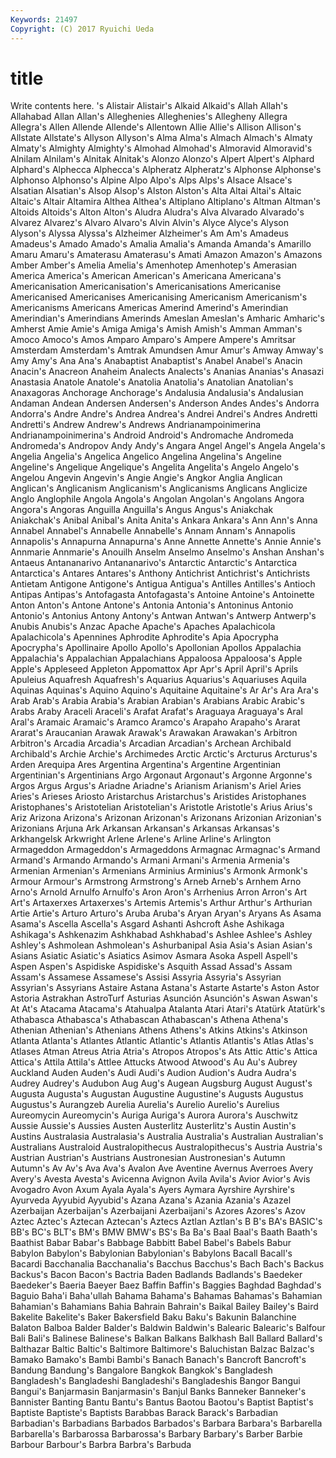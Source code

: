 ```yaml
---
Keywords: 21497 
Copyright: (C) 2017 Ryuichi Ueda
---
```


# title

Write contents here.
's Alistair Alistair's Alkaid Alkaid's
Allah Allah's Allahabad Allan Allan's Alleghenies Alleghenies's Allegheny Allegra Allegra's
Allen Allende Allende's Allentown Allie Allie's Allison Allison's Allstate Allstate's
Allyson Allyson's Alma Alma's Almach Almach's Almaty Almaty's Almighty Almighty's
Almohad Almohad's Almoravid Almoravid's Alnilam Alnilam's Alnitak Alnitak's Alonzo Alonzo's
Alpert Alpert's Alphard Alphard's Alphecca Alphecca's Alpheratz Alpheratz's Alphonse Alphonse's
Alphonso Alphonso's Alpine Alpo Alpo's Alps Alps's Alsace Alsace's Alsatian
Alsatian's Alsop Alsop's Alston Alston's Alta Altai Altai's Altaic Altaic's
Altair Altamira Althea Althea's Altiplano Altiplano's Altman Altman's Altoids Altoids's
Alton Alton's Aludra Aludra's Alva Alvarado Alvarado's Alvarez Alvarez's Alvaro
Alvaro's Alvin Alvin's Alyce Alyce's Alyson Alyson's Alyssa Alyssa's Alzheimer
Alzheimer's Am Am's Amadeus Amadeus's Amado Amado's Amalia Amalia's Amanda
Amanda's Amarillo Amaru Amaru's Amaterasu Amaterasu's Amati Amazon Amazon's Amazons
Amber Amber's Amelia Amelia's Amenhotep Amenhotep's Amerasian America America's American
American's Americana Americana's Americanisation Americanisation's Americanisations Americanise Americanised Americanises Americanising
Americanism Americanism's Americanisms Americans Americas Amerind Amerind's Amerindian Amerindian's Amerindians
Amerinds Ameslan Ameslan's Amharic Amharic's Amherst Amie Amie's Amiga Amiga's
Amish Amish's Amman Amman's Amoco Amoco's Amos Amparo Amparo's Ampere
Ampere's Amritsar Amsterdam Amsterdam's Amtrak Amundsen Amur Amur's Amway Amway's
Amy Amy's Ana Ana's Anabaptist Anabaptist's Anabel Anabel's Anacin Anacin's
Anacreon Anaheim Analects Analects's Ananias Ananias's Anasazi Anastasia Anatole Anatole's
Anatolia Anatolia's Anatolian Anatolian's Anaxagoras Anchorage Anchorage's Andalusia Andalusia's Andalusian
Andaman Andean Andersen Andersen's Anderson Andes Andes's Andorra Andorra's Andre
Andre's Andrea Andrea's Andrei Andrei's Andres Andretti Andretti's Andrew Andrew's
Andrews Andrianampoinimerina Andrianampoinimerina's Android Android's Andromache Andromeda Andromeda's Andropov Andy
Andy's Angara Angel Angel's Angela Angela's Angelia Angelia's Angelica Angelico
Angelina Angelina's Angeline Angeline's Angelique Angelique's Angelita Angelita's Angelo Angelo's
Angelou Angevin Angevin's Angie Angie's Angkor Anglia Anglican Anglican's Anglicanism
Anglicanism's Anglicanisms Anglicans Anglicize Anglo Anglophile Angola Angola's Angolan Angolan's
Angolans Angora Angora's Angoras Anguilla Anguilla's Angus Angus's Aniakchak Aniakchak's
Anibal Anibal's Anita Anita's Ankara Ankara's Ann Ann's Anna Annabel
Annabel's Annabelle Annabelle's Annam Annam's Annapolis Annapolis's Annapurna Annapurna's Anne
Annette Annette's Annie Annie's Annmarie Annmarie's Anouilh Anselm Anselmo Anselmo's
Anshan Anshan's Antaeus Antananarivo Antananarivo's Antarctic Antarctic's Antarctica Antarctica's Antares
Antares's Anthony Antichrist Antichrist's Antichrists Antietam Antigone Antigone's Antigua Antigua's
Antilles Antilles's Antioch Antipas Antipas's Antofagasta Antofagasta's Antoine Antoine's Antoinette
Anton Anton's Antone Antone's Antonia Antonia's Antoninus Antonio Antonio's Antonius
Antony Antony's Antwan Antwan's Antwerp Antwerp's Anubis Anubis's Anzac Apache
Apache's Apaches Apalachicola Apalachicola's Apennines Aphrodite Aphrodite's Apia Apocrypha Apocrypha's
Apollinaire Apollo Apollo's Apollonian Apollos Appalachia Appalachia's Appalachian Appalachians Appaloosa
Appaloosa's Apple Apple's Appleseed Appleton Appomattox Apr Apr's April April's
Aprils Apuleius Aquafresh Aquafresh's Aquarius Aquarius's Aquariuses Aquila Aquinas Aquinas's
Aquino Aquino's Aquitaine Aquitaine's Ar Ar's Ara Ara's Arab Arab's
Arabia Arabia's Arabian Arabian's Arabians Arabic Arabic's Arabs Araby Araceli
Araceli's Arafat Arafat's Araguaya Araguaya's Aral Aral's Aramaic Aramaic's Aramco
Aramco's Arapaho Arapaho's Ararat Ararat's Araucanian Arawak Arawak's Arawakan Arawakan's
Arbitron Arbitron's Arcadia Arcadia's Arcadian Arcadian's Archean Archibald Archibald's Archie
Archie's Archimedes Arctic Arctic's Arcturus Arcturus's Arden Arequipa Ares Argentina
Argentina's Argentine Argentinian Argentinian's Argentinians Argo Argonaut Argonaut's Argonne Argonne's
Argos Argus Argus's Ariadne Ariadne's Arianism Arianism's Ariel Aries Aries's
Arieses Ariosto Aristarchus Aristarchus's Aristides Aristophanes Aristophanes's Aristotelian Aristotelian's Aristotle
Aristotle's Arius Arius's Ariz Arizona Arizona's Arizonan Arizonan's Arizonans Arizonian
Arizonian's Arizonians Arjuna Ark Arkansan Arkansan's Arkansas Arkansas's Arkhangelsk Arkwright
Arlene Arlene's Arline Arline's Arlington Armageddon Armageddon's Armageddons Armagnac Armagnac's
Armand Armand's Armando Armando's Armani Armani's Armenia Armenia's Armenian Armenian's
Armenians Arminius Arminius's Armonk Armonk's Armour Armour's Armstrong Armstrong's Arneb
Arneb's Arnhem Arno Arno's Arnold Arnulfo Arnulfo's Aron Aron's Arrhenius
Arron Arron's Art Art's Artaxerxes Artaxerxes's Artemis Artemis's Arthur Arthur's
Arthurian Artie Artie's Arturo Arturo's Aruba Aruba's Aryan Aryan's Aryans
As Asama Asama's Ascella Ascella's Asgard Ashanti Ashcroft Ashe Ashikaga
Ashikaga's Ashkenazim Ashkhabad Ashkhabad's Ashlee Ashlee's Ashley Ashley's Ashmolean Ashmolean's
Ashurbanipal Asia Asia's Asian Asian's Asians Asiatic Asiatic's Asiatics Asimov
Asmara Asoka Aspell Aspell's Aspen Aspen's Aspidiske Aspidiske's Asquith Assad
Assad's Assam Assam's Assamese Assamese's Assisi Assyria Assyria's Assyrian Assyrian's
Assyrians Astaire Astana Astana's Astarte Astarte's Aston Astor Astoria Astrakhan
AstroTurf Asturias Asunción Asunción's Aswan Aswan's At At's Atacama Atacama's
Atahualpa Atalanta Atari Atari's Atatürk Atatürk's Athabasca Athabasca's Athabascan Athabascan's
Athena Athena's Athenian Athenian's Athenians Athens Athens's Atkins Atkins's Atkinson
Atlanta Atlanta's Atlantes Atlantic Atlantic's Atlantis Atlantis's Atlas Atlas's Atlases
Atman Atreus Atria Atria's Atropos Atropos's Ats Attic Attic's Attica
Attica's Attila Attila's Attlee Attucks Atwood Atwood's Au Au's Aubrey
Auckland Auden Auden's Audi Audi's Audion Audion's Audra Audra's Audrey
Audrey's Audubon Aug Aug's Augean Augsburg August August's Augusta Augusta's
Augustan Augustine Augustine's Augusts Augustus Augustus's Aurangzeb Aurelia Aurelia's Aurelio
Aurelio's Aurelius Aureomycin Aureomycin's Auriga Auriga's Aurora Aurora's Auschwitz Aussie
Aussie's Aussies Austen Austerlitz Austerlitz's Austin Austin's Austins Australasia Australasia's
Australia Australia's Australian Australian's Australians Australoid Australopithecus Australopithecus's Austria Austria's
Austrian Austrian's Austrians Austronesian Austronesian's Autumn Autumn's Av Av's Ava
Ava's Avalon Ave Aventine Avernus Averroes Avery Avery's Avesta Avesta's
Avicenna Avignon Avila Avila's Avior Avior's Avis Avogadro Avon Axum
Ayala Ayala's Ayers Aymara Ayrshire Ayrshire's Ayurveda Ayyubid Ayyubid's Azana
Azana's Azania Azania's Azazel Azerbaijan Azerbaijan's Azerbaijani Azerbaijani's Azores Azores's
Azov Aztec Aztec's Aztecan Aztecan's Aztecs Aztlan Aztlan's B B's
BA's BASIC's BB's BC's BLT's BM's BMW BMW's BS's Ba
Ba's Baal Baal's Baath Baath's Baathist Babar Babar's Babbage Babbitt
Babel Babel's Babels Babur Babylon Babylon's Babylonian Babylonian's Babylons Bacall
Bacall's Bacardi Bacchanalia Bacchanalia's Bacchus Bacchus's Bach Bach's Backus Backus's
Bacon Bacon's Bactria Baden Badlands Badlands's Baedeker Baedeker's Baeria Baeyer
Baez Baffin Baffin's Baggies Baghdad Baghdad's Baguio Baha'i Baha'ullah Bahama
Bahama's Bahamas Bahamas's Bahamian Bahamian's Bahamians Bahia Bahrain Bahrain's Baikal
Bailey Bailey's Baird Bakelite Bakelite's Baker Bakersfield Baku Baku's Bakunin
Balanchine Balaton Balboa Balder Balder's Baldwin Baldwin's Balearic Balearic's Balfour
Bali Bali's Balinese Balinese's Balkan Balkans Balkhash Ball Ballard Ballard's
Balthazar Baltic Baltic's Baltimore Baltimore's Baluchistan Balzac Balzac's Bamako Bamako's
Bambi Bambi's Banach Banach's Bancroft Bancroft's Bandung Bandung's Bangalore Bangkok
Bangkok's Bangladesh Bangladesh's Bangladeshi Bangladeshi's Bangladeshis Bangor Bangui Bangui's Banjarmasin
Banjarmasin's Banjul Banks Banneker Banneker's Bannister Banting Bantu Bantu's Bantus
Baotou Baotou's Baptist Baptist's Baptiste Baptiste's Baptists Barabbas Barack Barack's
Barbadian Barbadian's Barbadians Barbados Barbados's Barbara Barbara's Barbarella Barbarella's Barbarossa
Barbarossa's Barbary Barbary's Barber Barbie Barbour Barbour's Barbra Barbra's Barbuda
